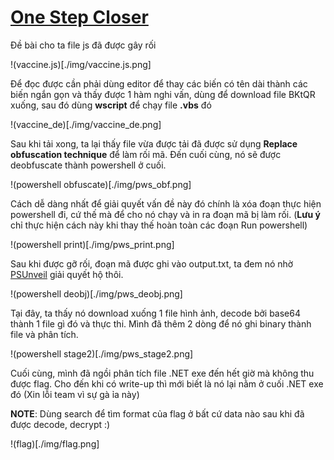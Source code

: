 # [__One Step Closer__](#OneStepCloser)

Đề bài cho ta file js đã được gây rối

!(vaccine.js)[./img/vaccine.js.png]

Để đọc được cần phải dùng editor để thay các biến có tên dài thành các biến ngắn gọn và thấy được 1 hàm nghi vấn, dùng để download file BKtQR xuống, sau đó dùng **wscript** để chạy file **.vbs** đó

!(vaccine_de)[./img/vaccine_de.png]

Sau khi tải xong, ta lại thấy file vừa được tải đã được sử dụng **Replace obfuscation technique** để làm rối mã. Đến cuối cùng, nó sẽ được deobfuscate thành powershell ở cuối.

!(powershell obfuscate)[./img/pws_obf.png]

Cách dễ dàng nhất để giải quyết vấn đề này đó chính là xóa đoạn thực hiện powershell đi, cứ thế mà để cho nó chạy và in ra đoạn mã bị làm rối. (**Lưu ý** chỉ thực hiện cách này khi thay thế hoàn toàn các đoạn Run powershell)

!(powershell print)[./img/pws_print.png]

Sau khi được gỡ rối, đoạn mã được ghi vào output.txt, ta đem nó nhờ [PSUnveil](https://www.kahusecurity.com/posts/introducing_psunveil.html) giải quyết hộ thôi.

!(powershell deobj)[./img/pws_deobj.png]

Tại đây, ta thấy nó download xuống 1 file hình ảnh, decode bởi base64 thành 1 file gì đó và thực thi. Mình đã thêm 2 dòng để nó ghi binary thành file và phân tích.

!(powershell stage2)[./img/pws_stage2.png]

Cuối cùng, mình đã ngồi phân tích file .NET exe đến hết giờ mà không thu được flag. Cho đến khi có write-up thì mới biết là nó lại nằm ở cuối .NET exe đó (Xin lỗi team vì sự gà ỉa này) 

**NOTE**: Dùng search để tìm format của flag ở bất cứ data nào sau khi đã được decode, decrypt :)

!(flag)[./img/flag.png]

